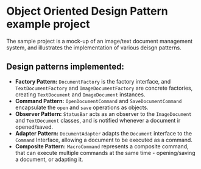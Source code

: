 # Object Oriented Design Pattern example project

The sample project is a mock-up of an image/text document management system, and illustrates the implementation of various deisgn patterns.

## Design patterns implemented:
- **Factory Pattern:** ```DocumentFactory``` is the factory interface, and ```TextDocumentFactory``` and ```ImageDocumentFactory``` are concrete factories, creating ```TextDocument``` and ```ImageDocument``` instances.
- **Command Pattern:** ```OpenDocumentCommand``` and ```SaveDocumentCommand``` encapsulate the ```open``` and ```save``` operations as objects.
- **Observer Pattern:** ```StatusBar``` acts as an observer to the ```ImageDocument``` and ```TextDocument``` classes, and is notified whenever a document ir opened/saved.
- **Adapter Pattern:** ```DocumentAdapter``` adapts the ```Document``` interface to the ```Command``` Interface, allowing a document to be executed as a command.
- **Composite Pattern:** ```MacroCommand``` represents a composite command, that can execute multiple commands at the same time - opening/saving a document, or adapting it.
